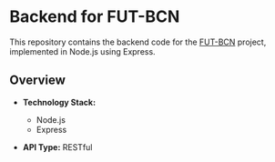 # Backend for FUT-BCN

This repository contains the backend code for the [FUT-BCN](https://github.com/pausm99/FUT-BCN) project, implemented in Node.js using Express.

## Overview

- **Technology Stack:**
  - Node.js
  - Express

- **API Type:** RESTful
